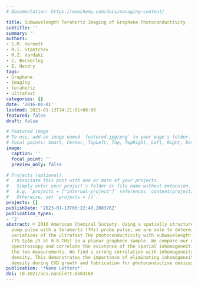 ```yaml
---
# Documentation: https://wowchemy.com/docs/managing-content/

title: Subwavelength Terahertz Imaging of Graphene Photoconductivity
subtitle: ''
summary: ''
authors:
- S.M. Hornett
- R.I. Stantchev
- M.Z. Vardaki
- C. Beckerleg
- E. Hendry
tags:
- Graphene
- imaging
- terahertz
- ultrafast
categories: []
date: '2016-01-01'
lastmod: 2023-01-13T14:21:01+08:00
featured: false
draft: false

# Featured image
# To use, add an image named `featured.jpg/png` to your page's folder.
# Focal points: Smart, Center, TopLeft, Top, TopRight, Left, Right, BottomLeft, Bottom, BottomRight.
image:
  caption: ''
  focal_point: ''
  preview_only: false

# Projects (optional).
#   Associate this post with one or more of your projects.
#   Simply enter your project's folder or file name without extension.
#   E.g. `projects = ["internal-project"]` references `content/project/deep-learning/index.md`.
#   Otherwise, set `projects = []`.
projects: []
publishDate: '2023-01-13T06:22:48.208376Z'
publication_types:
- '2'
abstract: © 2016 American Chemical Society. Using a spatially structured, optical
  pump pulse with a terahertz (THz) probe pulse, we are able to determine spatial
  variations of the ultrafast THz photoconductivity with subwavelength resolution
  (75 $μ$m /5 at 0.8 THz) in a planar graphene sample. We compare our results to Raman
  spectroscopy and correlate the existence of the spatial inhomogeneities between
  the two measurements. We find a strong correlation with inhomogeneity in electron
  density. This demonstrates the importance of eliminating inhomogeneities in doping
  density during CVD growth and fabrication for photoconductive devices.
publication: '*Nano Letters*'
doi: 10.1021/acs.nanolett.6b03168
---
```

